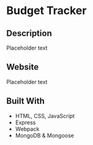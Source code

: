 # Budget Tracker
## Description
Placeholder text
## Website
Placeholder text
## Built With
* HTML, CSS, JavaScript
* Express
* Webpack
* MongoDB & Mongoose